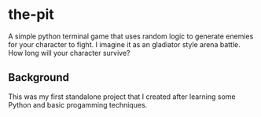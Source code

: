 # the-pit
A simple python terminal game that uses random logic to generate enemies for your character to fight. I imagine it as an gladiator style arena battle. How long will your character survive?

## Background
This was my first standalone project that I created after learning some Python and basic progamming techniques. 
